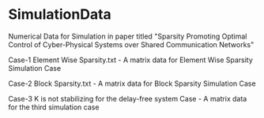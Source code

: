 # SimulationData
Numerical Data for Simulation in paper titled "Sparsity Promoting Optimal Control of Cyber-Physical Systems over Shared Communication Networks"

Case-1 Element Wise Sparsity.txt -
A matrix data for Element Wise Sparsity Simulation Case

Case-2 Block Sparsity.txt -
A matrix data for Block Sparsity Simulation Case

Case-3 K is not stabilizing for the delay-free system Case -
A matrix data for the third simulation case
